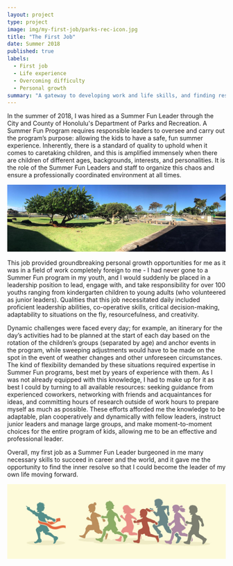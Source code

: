 ```yaml
---
layout: project
type: project
image: img/my-first-job/parks-rec-icon.jpg
title: "The First Job"
date: Summer 2018
published: true
labels:
  - First job
  - Life experience
  - Overcoming difficulty
  - Personal growth
summary: "A gateway to developing work and life skills, and finding resolve."
---
```

In the summer of 2018, I was hired as a Summer Fun Leader through the City and County of Honolulu's Department of Parks and Recreation. A Summer Fun Program requires responsible leaders to oversee and carry out the program’s purpose: allowing the kids to have a safe, fun summer experience. Inherently, there is a standard of quality to uphold when it comes to caretaking children, and this is amplified immensely when there are children of different ages, backgrounds, interests, and personalities. It is the role of the Summer Fun Leaders and staff to organize this chaos and ensure a professionally coordinated environment at all times.

<img class="rounded mx-auto d-block" src="../img/my-first-job/pacific-palisades.png">

This job provided groundbreaking personal growth opportunities for me as it was in a field of work completely foreign to me - I had never gone to a Summer Fun program in my youth, and I would suddenly be placed in a leadership position to lead, engage with, and take responsibility for over 100 youths ranging from kindergarten children to young adults (who volunteered as junior leaders). Qualities that this job necessitated daily included proficient leadership abilities, co-operative skills, critical decision-making, adaptability to situations on the fly, resourcefulness, and creativity.

Dynamic challenges were faced every day; for example, an itinerary for the day’s activities had to be planned at the start of each day based on the rotation of the children’s groups (separated by age) and anchor events in the program, while sweeping adjustments would have to be made on the spot in the event of weather changes and other unforeseen circumstances. The kind of flexibility demanded by these situations required expertise in Summer Fun programs, best met by years of experience with them. As I was not already equipped with this knowledge, I had to make up for it as best I could by turning to all available resources: seeking guidance from experienced coworkers, networking with friends and acquaintances for ideas, and committing hours of research outside of work hours to prepare myself as much as possible. These efforts afforded me the knowledge to be adaptable, plan cooperatively and dynamically with fellow leaders, instruct junior leaders and manage large groups, and make moment-to-moment choices for the entire program of kids, allowing me to be an effective and professional leader.

Overall, my first job as a Summer Fun Leader burgeoned in me many necessary skills to succeed in career and the world, and it gave me the opportunity to find the inner resolve so that I could become the leader of my own life moving forward.


<img class="rounded mx-auto d-block" src="../img/my-first-job/summer-silhouettes.jpg">

